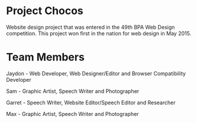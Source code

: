 Project Chocos
==============

Website design project that was entered in the 49th BPA Web Design competition. This project won first in the nation for web design in May 2015.

Team Members
============

Jaydon - Web Developer, Web Designer/Editor and Browser Compatibility Developer

Sam - Graphic Artist, Speech Writer and Photographer

Garret - Speech Writer, Website Editor/Speech Editor and Researcher

Max - Graphic Artist, Speech Writer and Photographer
